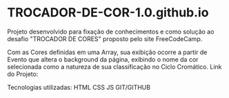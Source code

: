 # TROCADOR-DE-COR-1.0.github.io
Projeto desenvolvido para fixação de conhecimentos e como solução ao desafio "TROCADOR DE CORES" proposto pelo site FreeCodeCamp.

Com as Cores definidas em uma Array, sua exibição ocorre a partir de Evento que altera o background da página, exibindo o nome da cor selecionada como a natureza de sua classificação no Ciclo Cromático.
Link do Projeto: 


Tecnologias utilizadas:
HTML
CSS
JS
GIT/GITHUB